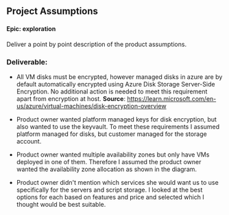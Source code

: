 ## Project Assumptions

#### Epic: exploration

Deliver a point by point description of the product assumptions.

### Deliverable: 

- All VM disks must be encrypted, however managed disks in azure are by default automatically encrypted using Azure Disk Storage Server-Side Encryption. No additional action is needed to meet this requirement apart from encryption at host.
**Source**: https://learn.microsoft.com/en-us/azure/virtual-machines/disk-encryption-overview

- Product owner wanted platform managed keys for disk encryption, but also wanted to use the keyvault. To meet these requirements I assumed platform managed for disks, but customer managed for the storage account.

- Product owner wanted multiple availability zones but only have VMs deployed in one of them. Therefore I assumed the product owner wanted the availability zone allocation as shown in the diagram.

- Product owner didn't mention which services she would want us to use specifically for the servers and script storage. I looked at the best options for each based on features and price and selected which I thought would be best suitable.